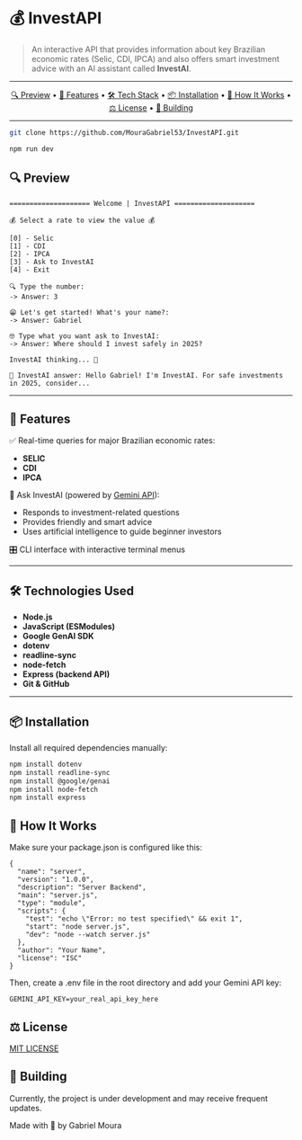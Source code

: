 # 💰 InvestAPI

> An interactive API that provides information about key Brazilian economic rates (Selic, CDI, IPCA) and also offers smart investment advice with an AI assistant called **InvestAI**.

---

<p align="center">
  <a href="#-preview">🔍 Preview</a> •
  <a href="#-features">🚀 Features</a> •
  <a href="#-technologies-used">🛠️ Tech Stack</a> •
  <a href="#-installation">📦 Installation</a> •
  <a href="#-how-it-works">📖 How It Works</a> •
  <a href="#️-license">⚖️ License</a> •
  <a href="#-building">🚧 Building</a>
</p>

---

```bash
git clone https://github.com/MouraGabriel53/InvestAPI.git
```
```bash
npm run dev
```

## 🔍 Preview

```CMD
==================== Welcome | InvestAPI ====================

💰 Select a rate to view the value 💰

[0] - Selic
[1] - CDI
[2] - IPCA
[3] - Ask to InvestAI
[4] - Exit

🔍 Type the number:
-> Answer: 3

😁 Let's get started! What's your name?:
-> Answer: Gabriel

🤓 Type what you want ask to InvestAI:
-> Answer: Where should I invest safely in 2025?

InvestAI thinking... 🤔

🤖 InvestAI answer: Hello Gabriel! I'm InvestAI. For safe investments in 2025, consider...

```

---

## 🚀 Features

✅ Real-time queries for major Brazilian economic rates:

- **SELIC**
- **CDI**
- **IPCA**

🤖 Ask InvestAI (powered by [Gemini API](https://ai.google.dev/)):

- Responds to investment-related questions
- Provides friendly and smart advice
- Uses artificial intelligence to guide beginner investors

🎛️ CLI interface with interactive terminal menus

---

## 🛠️ Technologies Used

- **Node.js**
- **JavaScript (ESModules)**
- **Google GenAI SDK**
- **dotenv**
- **readline-sync**
- **node-fetch**
- **Express (backend API)**
- **Git & GitHub**

---

## 📦 Installation

Install all required dependencies manually:

```bash
npm install dotenv
npm install readline-sync
npm install @google/genai
npm install node-fetch
npm install express
```

## 📖 How It Works

Make sure your package.json is configured like this:

```
{
  "name": "server",
  "version": "1.0.0",
  "description": "Server Backend",
  "main": "server.js",
  "type": "module",
  "scripts": {
    "test": "echo \"Error: no test specified\" && exit 1",
    "start": "node server.js",
    "dev": "node --watch server.js"
  },
  "author": "Your Name",
  "license": "ISC"
}

```
Then, create a .env file in the root directory and add your Gemini API key:

```
GEMINI_API_KEY=your_real_api_key_here
```

## ⚖️ License
[MIT LICENSE](LICENSE)

## 🚧 Building
Currently, the project is under development and may receive frequent updates.

Made with 💚 by Gabriel Moura